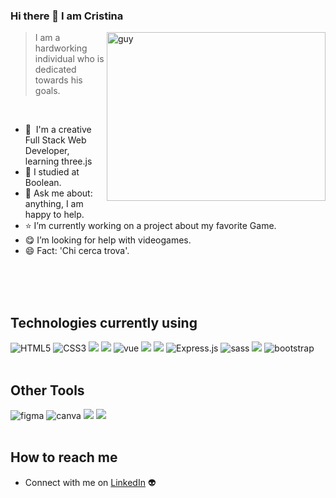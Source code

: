 ### Hi there 👋 I am Cristina

<img align="right" height="270px" alt="guy" width="350" src="https://c.tenor.com/dmJZhODJLNwAAAAd/tenor.gif" /> </a>
 
> I am a hardworking individual who is dedicated towards his goals.
<br />

- 🌱 &nbsp;I'm a creative Full Stack Web Developer, learning three.js
- 📝 I studied at Boolean.
- 💬 Ask me about: anything, I am happy to help.
- ⭐ I’m currently working on a project about my favorite Game.
- 😋 I’m looking for help with videogames.
- 😄 Fact: 'Chi cerca trova'. 

<br><br><br>

## Technologies currently using
<div>
  <img  alt="HTML5" src="https://img.shields.io/badge/html5-%23E34F26.svg?style=for-the-badge&logo=html5&logoColor=white"/>
  <img  alt="CSS3" src="https://img.shields.io/badge/css3-%231572B6.svg?style=for-the-badge&logo=css3&logoColor=white"/>
  <img src="https://img.shields.io/badge/JavaScript-EFD81D?style=for-the-badge&logo=javascript&logoColor=black" />
  <img src="https://img.shields.io/badge/-React.Js-61DAFB?logo=react&logoColor=black&style=for-the-badge">
  <img  alt="vue" src="https://img.shields.io/badge/Vue.js-35495E?style=for-the-badge&logo=vue.js&logoColor=4FC08D"/> 
  <img src="https://img.shields.io/badge/Node.js-43853D?style=for-the-badge&logo=nodedotjs&logoColor=white" />
  <img src="https://img.shields.io/badge/-Tailwind-38BDF8?logo=tailwind-css&logoColor=black&style=for-the-badge">
  <img  alt="Express.js" src="https://img.shields.io/badge/express.js-%23404d59.svg?style=for-the-badge&logo=express&logoColor=%2361DAFB"/>
  <img  alt="sass" src ="https://img.shields.io/badge/Sass-CC6699?style=for-the-badge&logo=sass&logoColor=white"/>
  <img src="https://img.shields.io/badge/-Vite-A94DFE?logo=vite&logoColor=white&style=for-the-badge">
  <img  alt="bootstrap" src ="https://img.shields.io/badge/Bootstrap-563D7C?style=for-the-badge&logo=bootstrap&logoColor=white"/>
</div>

<br>

## Other Tools
<div>
  <img  alt="figma" src="https://img.shields.io/badge/Figma-F24E1E?style=for-the-badge&logo=figma&logoColor=white"/>
  <img  alt="canva" src="https://img.shields.io/badge/Canva-%2300C4CC.svg?&style=for-the-badge&logo=Canva&logoColor=white"/>
  <img src="https://img.shields.io/badge/-MySQL-F29111?logo=mysql&logoColor=white&style=for-the-badge"> 
  <img src="https://img.shields.io/badge/Slack-4A154B?style=for-the-badge&logo=slack&logoColor=white">
 </div>
 
<br>

## How to reach me
- Connect with me on [LinkedIn](https://www.linkedin.com/in/gianluca-lomarco-2a496b5b/)  👽 
